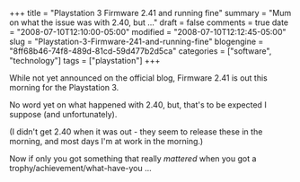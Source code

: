 +++
title = "Playstation 3 Firmware 2.41 and running fine"
summary = "Mum on what the issue was with 2.40, but ..."
draft = false
comments = true
date = "2008-07-10T12:10:00-05:00"
modified = "2008-07-10T12:12:45-05:00"
slug = "Playstation-3-Firmware-241-and-running-fine"
blogengine = "8ff68b46-74f8-489d-81cd-59d477b2d5ca"
categories = ["software", "technology"]
tags = ["playstation"]
+++

<p>
While not yet announced on the official blog, Firmware 2.41 is out this morning for the Playstation 3.
</p>
<p>
No word yet on what happened with 2.40, but, that&#39;s to be expected I suppose (and unfortunately).
</p>
<p>
(I didn&#39;t get 2.40 when it was out - they seem to release these in the morning, and most days I&#39;m at work in the morning.)
</p>
<p>
Now if only you got something that really <em>mattered</em> when you got a trophy/achievement/what-have-you ...
</p>

